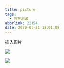 ```yaml
---
title: picture
tags:
  - 博客测试
abbrlink: 22354
date: 2020-01-21 18:01:08
---
```


插入图片

![](https://raw.githubusercontent.com/SFY-123/PicBed/master/%E6%88%AA%E5%B1%8F2020-01-21%E4%B8%8B%E5%8D%882.21.59.png)

 

![](https://raw.githubusercontent.com/SFY-123/PicBed/master/touxiang.jpeg)